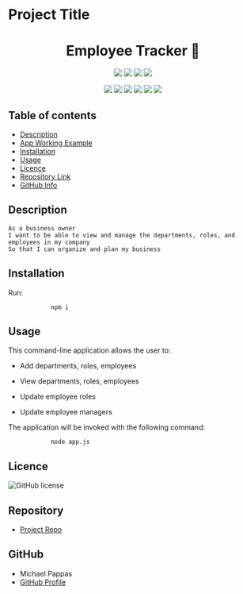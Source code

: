 # Project Title

  <h1 align="center">Employee Tracker 👋</h1>

  <p align="center">
    <img src="https://img.shields.io/github/repo-size/MichaelPappas2662/Employee-Tracker" />
    <img src="https://img.shields.io/github/languages/top/MichaelPappas2662/Employee-Tracker"  />
    <img src="https://img.shields.io/github/issues/MichaelPappas2662/Employee-Tracker" />
    <img src="https://img.shields.io/github/last-commit/MichaelPappas2662/Employee-Tracker" >
</p>

<p align="center">
    <img src="https://img.shields.io/badge/Javascript-yellow" />
    <img src="https://img.shields.io/badge/express-blue"  />
    <img src="https://img.shields.io/badge/-node.js-green" />
    <img src="https://img.shields.io/badge/-inquirer-red" >
    <img src="https://img.shields.io/badge/-screencastify-lightgrey" />
    <img src="https://img.shields.io/badge/-MySQL-orange" />
</p>

## Table of contents

- [Description](#Description)
- [App Working Example](#Description)
- [Installation](#Installation)
- [Usage](#Usage)
- [Licence](#Licence)
- [Repository Link](#Repository)
- [GitHub Info](#GitHub)

## Description

```
As a business owner
I want to be able to view and manage the departments, roles, and employees in my company
So that I can organize and plan my business
```

## Installation

Run:

                npm i

## Usage

This command-line application allows the user to:

- Add departments, roles, employees

- View departments, roles, employees

- Update employee roles

- Update employee managers

The application will be invoked with the following command:

                node app.js

## Licence

![GitHub license](https://img.shields.io/badge/license-MIT-blue.svg)

## Repository

- [Project Repo](https://github.com/MichaelPappas2662/Employee-Tracker)

## GitHub

- Michael Pappas
- [GitHub Profile](https://github.com/MichaelPappas2662)
